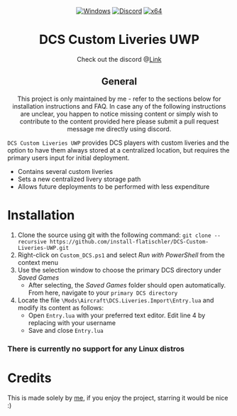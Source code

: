 <div align="center">

   [![Windows](https://img.shields.io/badge/Platform-Windows-0078d7.svg?style=plastic)](https://en.wikipedia.org/wiki/Microsoft_Windows)
   [![Discord](https://img.shields.io/discord/1148144263792701471.svg?color=7289da&label=Discord&logo=discord&logoColor=white&cacheSeconds=3600&style=plastic)](https://mee6.xyz/i/n0mgQanPM7)
   [![x64](https://img.shields.io/badge/Arch-x64-red.svg?style=plastic)](https://en.wikipedia.org/wiki/X86-64)

   # **DCS Custom Liveries UWP**
   Check out the discord @[Link](https://mee6.xyz/i/n0mgQanPM7)
	
   ## General
   This project is only maintained by me - refer to the sections below for installation instructions and FAQ.
   In case any of the following instructions are unclear, you happen to notice missing content or simply wish to contribute to the content provided here please submit a pull request message me directly using discord.
   
</div>


`DCS Custom Liveries UWP` provides DCS players with custom liveries and the option to have them always stored at a centralized location, but requires the primary users input for initial deployment.
- Contains several custom liveries
- Sets a new centralized livery storage path
- Allows future deployments to be performed with less expenditure

# Installation
   1. Clone the source using git with the following command: `git clone --recursive https://github.com/install-flatischler/DCS-Custom-Liveries-UWP.git`
   2. Right-click on `Custom_DCS.ps1` and select *Run with PowerShell* from the context menu
   3. Use the selection window to choose the primary DCS directory under *Saved Games*
		- After selecting, the *Saved Games* folder should open automatically. From here, navigate to your `primary DCS directory`
   4. Locate the file `\Mods\Aircraft\DCS.Liveries.Import\Entry.lua` and modify its content as follows:
		- Open `Entry.lua` with your preferred text editor. Edit line 4 by replacing *<user>* with your username
		- Save and close `Entry.lua`

### There is currently no support for any Linux distros

# Credits
   This is made solely by <a href="https://github.com/install-flatischler">me</a>, if you enjoy the project, starring it would be nice :)
